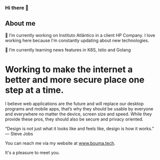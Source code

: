 ### Hi there 👋

## About me

🔭 I’m currently working on Instituto Atlântico in a client HP Company. I love working here because I'm constantly updating about new technologies.

🌱 I’m currently learning news features in K8S, Istio and Golang

# Working to make the internet a better and more secure place one step at a time.
I believe web applications are the future and will replace our desktop programs and mobile apps, that’s why they should be usable by everyone and everywhere no matter the device, screen size and speed. While they provide these pros, they should also be secure and privacy oriented.

“Design is not just what it looks like and feels like, design is how it works.” — Steve Jobs

You can reach me via my website at www.bouma.tech.

It's a pleasure to meet you.


<!--
**joaolgn1985/joaolgn1985** is a ✨ _special_ ✨ repository because its `README.md` (this file) appears on your GitHub profile.

Here are some ideas to get you started:

- 🔭 I’m currently working on ...
- 🌱 I’m currently learning ...
- 👯 I’m looking to collaborate on ...
- 🤔 I’m looking for help with ...
- 💬 Ask me about ...
- 📫 How to reach me: ...
- 😄 Pronouns: ...
- ⚡ Fun fact: ...
-->
